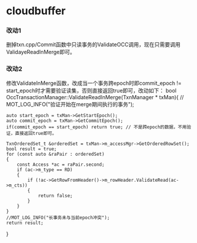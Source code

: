 # cloudbuffer

### 改动1
删掉txn.cpp/Commit函数中只读事务的ValidateOCC调用，现在只需要调用ValidayeReadInMerge即可。
### 改动2
修改ValidateInMerge函数，改成当一个事务跨epoch时即commit_epoch != start_epoch时才需要验证读集，否则直接返回true即可，改动如下：
bool OccTransactionManager::ValidateReadInMerge(TxnManager * txMan){
    // MOT_LOG_INFO("验证开始在merge期间执行的事务");

    auto start_epoch = txMan->GetStartEpoch();
    auto commit_epoch = txMan->GetCommitEpoch();
    if(commit_epoch == start_epoch) return true; // 不是跨epoch的数据，不用验证，直接返回true即可。
    
    TxnOrderedSet_t &orderedSet = txMan->m_accessMgr->GetOrderedRowSet();
    bool result = true;
    for (const auto &raPair : orderedSet)
    {
        const Access *ac = raPair.second;
        if (ac->m_type == RD)
        {
            if (!ac->GetRowFromHeader()->m_rowHeader.ValidateRead(ac->m_cts))
            {
                return false;
            }
        }
    }
    //MOT_LOG_INFO("长事务未与当前epoch冲突");
    return result;
}
